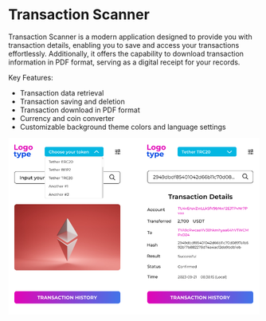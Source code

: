 # Transaction Scanner

Transaction Scanner is a modern application designed to provide you with transaction details, enabling you to save and access your transactions effortlessly. Additionally, it offers the capability to download transaction information in PDF format, serving as a digital receipt for your records.

Key Features:
* Transaction data retrieval
* Transaction saving and deletion
* Transaction download in PDF format
* Currency and coin converter
* Customizable background theme colors and language settings

<p align="center">
  <img src="./src/assets/readme/main-screen.png" alt="Main Screen" width="738">
</p>
